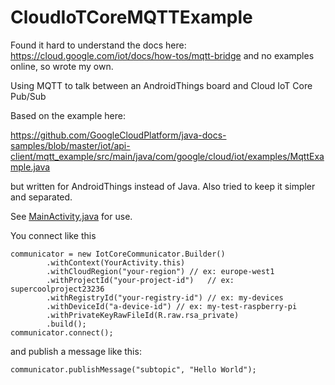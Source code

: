 # CloudIoTCoreMQTTExample

Found it hard to understand the docs here: https://cloud.google.com/iot/docs/how-tos/mqtt-bridge and no examples online, so wrote my own.

Using MQTT to talk between an AndroidThings board and Cloud IoT Core Pub/Sub


Based on the example here:

https://github.com/GoogleCloudPlatform/java-docs-samples/blob/master/iot/api-client/mqtt_example/src/main/java/com/google/cloud/iot/examples/MqttExample.java

but written for AndroidThings instead of Java. Also tried to keep it simpler and separated. 

See [MainActivity.java]() for use.

You connect like this

```
communicator = new IotCoreCommunicator.Builder()
        .withContext(YourActivity.this)
        .withCloudRegion("your-region") // ex: europe-west1
        .withProjectId("your-project-id")   // ex: supercoolproject23236
        .withRegistryId("your-registry-id") // ex: my-devices
        .withDeviceId("a-device-id") // ex: my-test-raspberry-pi
        .withPrivateKeyRawFileId(R.raw.rsa_private)
        .build();
communicator.connect();
```
        
and publish a message like this:

```
communicator.publishMessage("subtopic", "Hello World");
```
        

